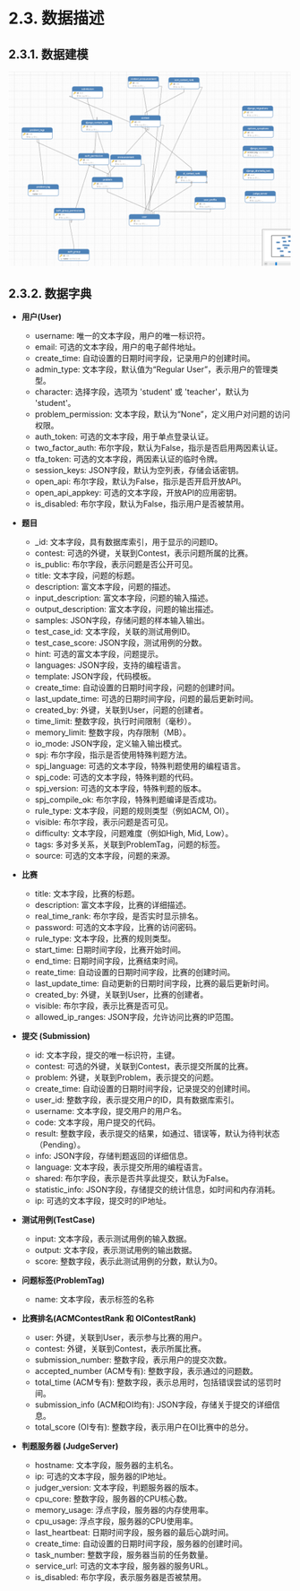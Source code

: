 # 2.3. 数据描述

## 2.3.1. 数据建模
![alt text](..\images\数据库ER图.png)

## 2.3.2. 数据字典

+ **用户(User)**
  + username: 唯一的文本字段，用户的唯一标识符。
  + email: 可选的文本字段，用户的电子邮件地址。
  + create_time: 自动设置的日期时间字段，记录用户的创建时间。
  + admin_type: 文本字段，默认值为“Regular User”，表示用户的管理类型。
  + character: 选择字段，选项为 'student' 或 'teacher'，默认为 'student'。
  + problem_permission: 文本字段，默认为“None”，定义用户对问题的访问权限。
  + auth_token: 可选的文本字段，用于单点登录认证。
  + two_factor_auth: 布尔字段，默认为False，指示是否启用两因素认证。
  + tfa_token: 可选的文本字段，两因素认证的临时令牌。
  + session_keys: JSON字段，默认为空列表，存储会话密钥。
  + open_api: 布尔字段，默认为False，指示是否开启开放API。
  + open_api_appkey: 可选的文本字段，开放API的应用密钥。
  + is_disabled: 布尔字段，默认为False，指示用户是否被禁用。

+ **题目**
  + _id: 文本字段，具有数据库索引，用于显示的问题ID。
  + contest: 可选的外键，关联到Contest，表示问题所属的比赛。
  + is_public: 布尔字段，表示问题是否公开可见。
  + title: 文本字段，问题的标题。
  + description: 富文本字段，问题的描述。
  + input_description: 富文本字段，问题的输入描述。
  + output_description: 富文本字段，问题的输出描述。
  + samples: JSON字段，存储问题的样本输入输出。
  + test_case_id: 文本字段，关联的测试用例ID。
  + test_case_score: JSON字段，测试用例的分数。
  + hint: 可选的富文本字段，问题提示。
  + languages: JSON字段，支持的编程语言。
  + template: JSON字段，代码模板。
  + create_time: 自动设置的日期时间字段，问题的创建时间。
  + last_update_time: 可选的日期时间字段，问题的最后更新时间。
  + created_by: 外键，关联到User，问题的创建者。
  + time_limit: 整数字段，执行时间限制（毫秒）。
  + memory_limit: 整数字段，内存限制（MB）。
  + io_mode: JSON字段，定义输入输出模式。
  + spj: 布尔字段，指示是否使用特殊判题方法。
  + spj_language: 可选的文本字段，特殊判题使用的编程语言。
  + spj_code: 可选的文本字段，特殊判题的代码。
  + spj_version: 可选的文本字段，特殊判题的版本。
  + spj_compile_ok: 布尔字段，特殊判题编译是否成功。
  + rule_type: 文本字段，问题的规则类型（例如ACM, OI）。
  + visible: 布尔字段，表示问题是否可见。
  + difficulty: 文本字段，问题难度（例如High, Mid, Low）。
  + tags: 多对多关系，关联到ProblemTag，问题的标签。
  + source: 可选的文本字段，问题的来源。
+ **比赛**
  + title: 文本字段，比赛的标题。
  + description: 富文本字段，比赛的详细描述。
  + real_time_rank: 布尔字段，是否实时显示排名。
  + password: 可选的文本字段，比赛的访问密码。
  + rule_type: 文本字段，比赛的规则类型。
  + start_time: 日期时间字段，比赛开始时间。
  + end_time: 日期时间字段，比赛结束时间。
  + reate_time: 自动设置的日期时间字段，比赛的创建时间。
  + last_update_time: 自动更新的日期时间字段，比赛的最后更新时间。
  + created_by: 外键，关联到User，比赛的创建者。
  + visible: 布尔字段，表示比赛是否可见。
  + allowed_ip_ranges: JSON字段，允许访问比赛的IP范围。
+ **提交 (Submission)**
  + id: 文本字段，提交的唯一标识符，主键。
  + contest: 可选的外键，关联到Contest，表示提交所属的比赛。
  + problem: 外键，关联到Problem，表示提交的问题。
  + create_time: 自动设置的日期时间字段，记录提交的创建时间。
  + user_id: 整数字段，表示提交用户的ID，具有数据库索引。
  + username: 文本字段，提交用户的用户名。
  + code: 文本字段，用户提交的代码。
  + result: 整数字段，表示提交的结果，如通过、错误等，默认为待判状态（Pending）。
  + info: JSON字段，存储判题返回的详细信息。
  + language: 文本字段，表示提交所用的编程语言。
  + shared: 布尔字段，表示是否共享此提交，默认为False。
  + statistic_info: JSON字段，存储提交的统计信息，如时间和内存消耗。
  + ip: 可选的文本字段，提交时的IP地址。
+ **测试用例(TestCase)**
  + input: 文本字段，表示测试用例的输入数据。
  + output: 文本字段，表示测试用例的输出数据。
  + score: 整数字段，表示此测试用例的分数，默认为0。

+ **问题标签(ProblemTag)**
  + name: 文本字段，表示标签的名称

+ **比赛排名(ACMContestRank 和 OIContestRank)**
  + user: 外键，关联到User，表示参与比赛的用户。
  + contest: 外键，关联到Contest，表示所属比赛。
  + submission_number: 整数字段，表示用户的提交次数。
  + accepted_number (ACM专有): 整数字段，表示通过的问题数。
  + total_time (ACM专有): 整数字段，表示总用时，包括错误尝试的惩罚时间。
  + submission_info (ACM和OI均有): JSON字段，存储关于提交的详细信息。
  + total_score (OI专有): 整数字段，表示用户在OI比赛中的总分。

+ **判题服务器 (JudgeServer)**
  + hostname: 文本字段，服务器的主机名。
  + ip: 可选的文本字段，服务器的IP地址。
  + judger_version: 文本字段，判题服务器的版本。
  + cpu_core: 整数字段，服务器的CPU核心数。
  + memory_usage: 浮点字段，服务器的内存使用率。
  + cpu_usage: 浮点字段，服务器的CPU使用率。
  + last_heartbeat: 日期时间字段，服务器的最后心跳时间。
  + create_time: 自动设置的日期时间字段，服务器的创建时间。
  + task_number: 整数字段，服务器当前的任务数量。
  + service_url: 可选的文本字段，服务器的服务URL。
  + is_disabled: 布尔字段，表示服务器是否被禁用。
